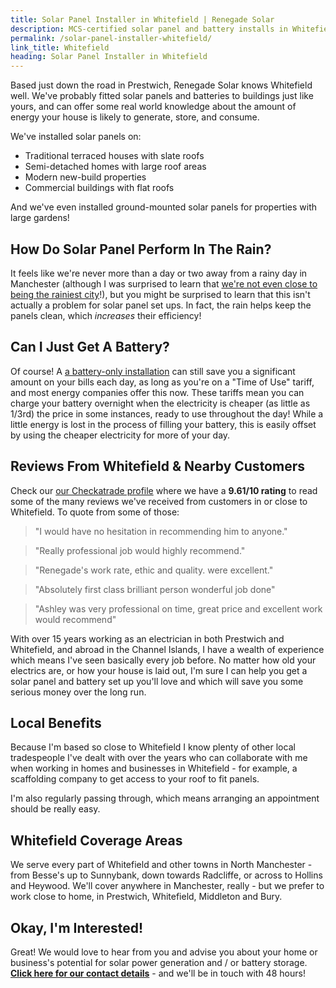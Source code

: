 ```yaml
---
title: Solar Panel Installer in Whitefield | Renegade Solar
description: MCS-certified solar panel and battery installs in Whitefield, from Renegade Solar - a HIES-registered electrical engineer with a 9.61/10 rating on Checkatrade.
permalink: /solar-panel-installer-whitefield/
link_title: Whitefield
heading: Solar Panel Installer in Whitefield
---
```


Based just down the road in Prestwich, Renegade Solar knows Whitefield well. We've probably fitted solar panels and batteries to buildings just like yours, and can offer some real world knowledge about the amount of energy your house is likely to generate, store, and consume.

We've installed solar panels on:

- Traditional terraced houses with slate roofs
- Semi-detached homes with large roof areas
- Modern new-build properties
- Commercial buildings with flat roofs

And we've even installed ground-mounted solar panels for properties with large gardens!

## How Do Solar Panel Perform In The Rain?

It feels like we're never more than a day or two away from a rainy day in Manchester (although I was surprised to learn that [we're not even close to being the rainiest city](https://blog.scienceandindustrymuseum.org.uk/manchester-our-rainy-city/)!), but you might be surprised to learn that this isn't actually a problem for solar panel set ups. In fact, the rain helps keep the panels clean, which _increases_ their efficiency!

## Can I Just Get A Battery?

Of course! A [a battery-only installation](/services/home-battery-installations/) can still save you a significant amount on your bills each day, as long as you're on a "Time of Use" tariff, and most energy companies offer this now. These tariffs mean you can charge your battery overnight when the electricity is cheaper (as little as 1/3rd) the price in some instances, ready to use throughout the day! While a little energy is lost in the process of filling your battery, this is easily offset by using the cheaper electricity for more of your day.

## Reviews From Whitefield & Nearby Customers

Check our [our Checkatrade profile](https://www.checkatrade.com/trades/renegadeelectrical/reviews) where we have a **9.61/10 rating** to read some of the many reviews we've received from customers in or close to Whitefield. To quote from some of those:

> "I would have no hesitation in recommending him to anyone."

> "Really professional job would highly recommend."

> "Renegade's work rate, ethic and quality. were excellent."

> "Absolutely first class brilliant person wonderful job done"

> "Ashley was very professional on time, great price and excellent work would recommend"

With over 15 years working as an electrician in both Prestwich and Whitefield, and abroad in the Channel Islands, I have a wealth of experience which means I've seen basically every job before. No matter how old your electrics are, or how your house is laid out, I'm sure I can help you get a solar panel and battery set up you'll love and which will save you some serious money over the long run.

## Local Benefits

Because I'm based so close to Whitefield I know plenty of other local tradespeople I've dealt with over the years who can collaborate with me when working in homes and businesses in Whitefield - for example, a scaffolding company to get access to your roof to fit panels.

I'm also regularly passing through, which means arranging an appointment should be really easy.

## Whitefield Coverage Areas

We serve every part of Whitefield and other towns in North Manchester - from Besse's up to Sunnybank, down towards Radcliffe, or across to Hollins and Heywood. We'll cover anywhere in Manchester, really - but we prefer to work close to home, in Prestwich, Whitefield, Middleton and Bury.

## Okay, I'm Interested!

Great! We would love to hear from you and advise you about your home or business's potential for solar power generation and / or battery storage. **[Click here for our contact details](/contact/)** - and we'll be in touch with 48 hours!
